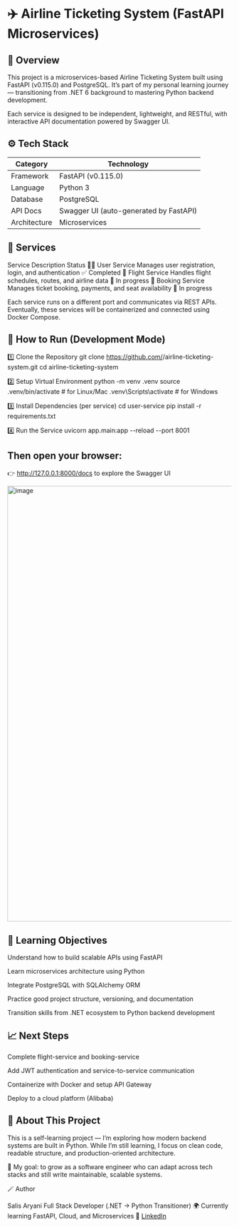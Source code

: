 # ✈️ Airline Ticketing System (FastAPI Microservices)


## 🧩 Overview

This project is a microservices-based Airline Ticketing System built using FastAPI (v0.115.0) and PostgreSQL.
It’s part of my personal learning journey — transitioning from .NET 6 background to mastering Python backend development.

Each service is designed to be independent, lightweight, and RESTful, with interactive API documentation powered by Swagger UI.

## ⚙️ Tech Stack

| Category | Technology |
|-----------|-------------|
| Framework | FastAPI (v0.115.0) |
| Language | Python 3 |
| Database | PostgreSQL |
| API Docs | Swagger UI (auto-generated by FastAPI) |
| Architecture | Microservices |

## 🧱 Services

Service	Description	Status
🧑‍💼 User Service	Manages user registration, login, and authentication	✅ Completed
🛫 Flight Service	Handles flight schedules, routes, and airline data	🚧 In progress
📘 Booking Service	Manages ticket booking, payments, and seat availability	🚧 In progress

Each service runs on a different port and communicates via REST APIs.
Eventually, these services will be containerized and connected using Docker Compose.

## 🚀 How to Run (Development Mode)

1️⃣ Clone the Repository
git clone https://github.com/<your-username>/airline-ticketing-system.git
cd airline-ticketing-system

2️⃣ Setup Virtual Environment
python -m venv .venv
source .venv/bin/activate   # for Linux/Mac
.venv\Scripts\activate      # for Windows

3️⃣ Install Dependencies (per service)
cd user-service
pip install -r requirements.txt

4️⃣ Run the Service
uvicorn app.main:app --reload --port 8001


## Then open your browser:

👉 http://127.0.0.1:8000/docs
 to explore the Swagger UI

 <img width="977" height="977" alt="image" src="https://github.com/user-attachments/assets/1a60743f-9fe5-4b47-92e5-0c5b22cffe49" />


## 🧠 Learning Objectives

Understand how to build scalable APIs using FastAPI

Learn microservices architecture using Python

Integrate PostgreSQL with SQLAlchemy ORM

Practice good project structure, versioning, and documentation

Transition skills from .NET ecosystem to Python backend development

## 📈 Next Steps

 Complete flight-service and booking-service

 Add JWT authentication and service-to-service communication

 Containerize with Docker and setup API Gateway

 Deploy to a cloud platform (Alibaba)

## 💬 About This Project

This is a self-learning project — I’m exploring how modern backend systems are built in Python.
While I’m still learning, I focus on clean code, readable structure, and production-oriented architecture.

🧡 My goal: to grow as a software engineer who can adapt across tech stacks and still write maintainable, scalable systems.

🪄 Author

Salis Aryani
Full Stack Developer (.NET → Python Transitioner)
🌍 Currently learning FastAPI, Cloud, and Microservices
💼 [LinkedIn](www.linkedin.com/in/salis-aryani-212a53122) 
